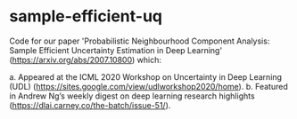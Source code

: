 # sample-efficient-uq
Code for our paper 'Probabilistic Neighbourhood Component Analysis: Sample Efficient Uncertainty Estimation in Deep Learning' (https://arxiv.org/abs/2007.10800) which:

a. Appeared at the ICML 2020 Workshop on Uncertainty in Deep Learning (UDL) (https://sites.google.com/view/udlworkshop2020/home). 
b. Featured in Andrew Ng’s weekly digest on deep learning research highlights (https://dlai.carney.co/the-batch/issue-51/). 


